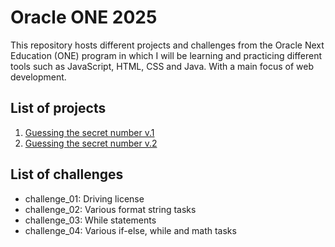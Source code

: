 # Oracle ONE 2025
This repository hosts different projects and challenges from the Oracle Next Education (ONE) program in which I will be learning and practicing different tools such as JavaScript, HTML, CSS and Java. With a main focus of web development.

## List of projects
1. [Guessing the secret number v.1](https://github.com/ruesga-99/oracle_one_2025/tree/main/proyect_01)
2. [Guessing the secret number v.2](https://github.com/ruesga-99/oracle_one_2025/tree/main/proyect_02)

## List of challenges
- challenge_01: Driving license
- challenge_02: Various format string tasks
- challenge_03: While statements
- challenge_04: Various if-else, while and math tasks 
